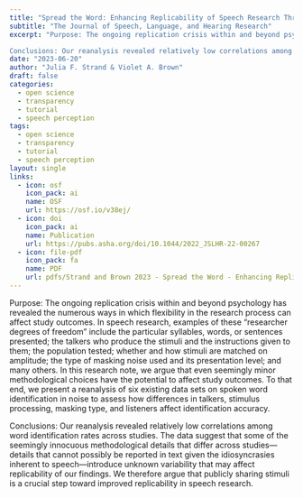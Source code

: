 ```yaml
---
title: "Spread the Word: Enhancing Replicability of Speech Research Through Stimulus Sharing"
subtitle: "The Journal of Speech, Language, and Hearing Research"
excerpt: "Purpose: The ongoing replication crisis within and beyond psychology has revealed the numerous ways in which flexibility in the research process can affect study outcomes. In speech research, examples of these “researcher degrees of freedom” include the particular syllables, words, or sentences presented; the talkers who produce the stimuli and the instructions given to them; the population tested; whether and how stimuli are matched on amplitude; the type of masking noise used and its presentation level; and many others. In this research note, we argue that even seemingly minor methodological choices have the potential to affect study outcomes. To that end, we present a reanalysis of six existing data sets on spoken word identification in noise to assess how differences in talkers, stimulus processing, masking type, and listeners affect identification accuracy.

Conclusions: Our reanalysis revealed relatively low correlations among word identification rates across studies. The data suggest that some of the seemingly innocuous methodological details that differ across studies—details that cannot possibly be reported in text given the idiosyncrasies inherent to speech—introduce unknown variability that may affect replicability of our findings. We therefore argue that publicly sharing stimuli is a crucial step toward improved replicability in speech research."
date: "2023-06-20"
author: "Julia F. Strand & Violet A. Brown"
draft: false
categories:
  - open science
  - transparency
  - tutorial
  - speech perception 
tags:
  - open science
  - transparency
  - tutorial
  - speech perception 
layout: single
links:
  - icon: osf
    icon_pack: ai
    name: OSF
    url: https://osf.io/v38ej/
  - icon: doi
    icon_pack: ai
    name: Publication
    url: https://pubs.asha.org/doi/10.1044/2022_JSLHR-22-00267
  - icon: file-pdf
    icon_pack: fa
    name: PDF
    url: pdfs/Strand and Brown 2023 - Spread the Word - Enhancing Replicability of Speech Research Through Stimulus Sharing.pdf
---
```


Purpose: The ongoing replication crisis within and beyond psychology has revealed the numerous ways in which flexibility in the research process can affect study outcomes. In speech research, examples of these “researcher degrees of freedom” include the particular syllables, words, or sentences presented; the talkers who produce the stimuli and the instructions given to them; the population tested; whether and how stimuli are matched on amplitude; the type of masking noise used and its presentation level; and many others. In this research note, we argue that even seemingly minor methodological choices have the potential to affect study outcomes. To that end, we present a reanalysis of six existing data sets on spoken word identification in noise to assess how differences in talkers, stimulus processing, masking type, and listeners affect identification accuracy.

Conclusions: Our reanalysis revealed relatively low correlations among word identification rates across studies. The data suggest that some of the seemingly innocuous methodological details that differ across studies—details that cannot possibly be reported in text given the idiosyncrasies inherent to speech—introduce unknown variability that may affect replicability of our findings. We therefore argue that publicly sharing stimuli is a crucial step toward improved replicability in speech research.